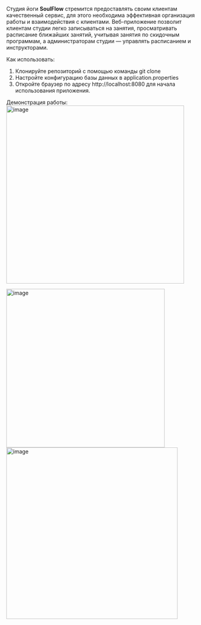 Студия йоги **SoulFlow** стремится предоставлять своим клиентам качественный сервис, для этого необходима эффективная организация 
работы и взаимодействия с клиентами. Веб-приложение позволит клиентам студии легко записываться на занятия, 
просматривать расписание ближайших занятий, учитывая занятия по скидочным программам, 
а администраторам студии — управлять расписанием и инструкторами.

Как использовать:
1. Клонируйте репозиторий с  помощью команды git clone
2. Настройте конфигурацию базы данных в application.properties
3. Откройте браузер по адресу http://localhost:8080 для начала использования приложения.

Демонстрация работы:
<img width="468" alt="image" src="https://github.com/user-attachments/assets/d6b1e99c-f75c-4a79-bb9b-b8f6e6b0b58f" />

<img width="417" alt="image" src="https://github.com/user-attachments/assets/cfa8385d-8a06-4cb2-95ca-3a24780e8049" />

<img width="451" alt="image" src="https://github.com/user-attachments/assets/e68b1067-64b7-4160-905f-e2b44b45b6a5" />


